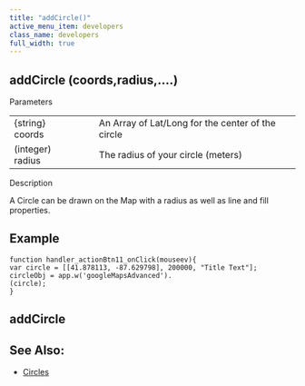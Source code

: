 ```yaml
---
title: "addCircle()"
active_menu_item: developers
class_name: developers
full_width: true
---
```



## addCircle (coords,radius,....)

Parameters

<table>
<tr>
<td width="169">
{string} coords

</td>
<td width="17">
</td>
<td width="694">
An Array of Lat/Long for the center of the circle

</td>
</tr>
<tr>
<td width="169">
(integer) radius

</td>
<td width="17">
</td>
<td width="694">
The radius of your circle (meters)

</td>
</tr>
</table>

Description

A Circle can be drawn on the Map with a radius as well as line and fill properties.

## Example

    function handler_actionBtn11_onClick(mouseev){
    var circle = [[41.878113, -87.629798], 200000, "Title Text"];
    circleObj = app.w('googleMapsAdvanced').
    (circle);
    }
   

## addCircle

## See Also:

 - [Circles](../../../../product-guide/advanced-important-widgets/google-v3-maps-widget/working-with-overlays/circles)

